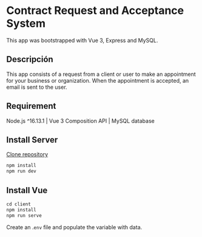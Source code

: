 # Contract Request and Acceptance System

This app was bootstrapped with Vue 3, Express and MySQL.

## Descripción

This app consists of a request from a client or user to make an appointment for your business or organization. When the appointment is accepted, an email is sent to the user.

## Requirement

Node.js ^16.13.1 | Vue 3 Composition API | MySQL database

## Install Server
[Clone repository](git@github.com:fredcarterwolf/contract-request-and-acceptance-system.git)

```javascript
npm install
npm run dev
```

## Install Vue

```javascript
cd client
npm install
npm run serve
```

Create an .`env` file and populate the variable with data.
